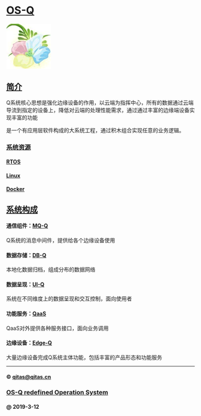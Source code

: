 ﻿# [OS-Q](https://github.com/OS-Q/OS-Q) 

[![sites](OS-Q/OS-Q.png)](http://www.OS-Q.com)

## [简介](https://github.com/OS-Q/OS-Q/wiki) 

Q系统核心思想是强化边缘设备的作用，以云端为指挥中心，所有的数据通过云端导流到指定的设备上，降低对云端的处理性能需求，通过通过丰富的边缘端设备实现丰富的功能

是一个有应用层软件构成的大系统工程，通过积木组合实现任意的业务逻辑。

### [系统资源](OS-Q/)

#### [RTOS](https://github.com/OS-Q/RTOS)

#### [Linux](https://github.com/OS-Q/Linux)

#### [Docker](https://github.com/OS-Q/Docker)

## [系统构成](https://github.com/OS-Q/OS-Q/wiki) 

#### 通信组件：[MQ-Q](https://github.com/OS-Q/MQ-Q)

Q系统的消息中间件，提供给各个边缘设备使用

#### 数据存储：[DB-Q](https://github.com/OS-Q/DB-Q)

本地化数据归档，组成分布的数据网络

#### 数据呈现：[UI-Q](https://github.com/OS-Q/UI-Q)

系统在不同维度上的数据呈现和交互控制，面向使用者

#### 功能服务：[QaaS](https://github.com/OS-Q/QaaS)

QaaS对外提供各种服务接口，面向业务调用

#### 边缘设备：[Edge-Q](https://github.com/OS-Q/Edge-Q)

大量边缘设备完成Q系统主体功能，包括丰富的产品形态和功能服务

---

####  © qitas@qitas.cn
###  [OS-Q redefined Operation System](http://www.OS-Q.com)
####  @ 2019-3-12